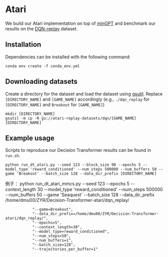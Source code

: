 
# Atari

We build our Atari implementation on top of [minGPT](https://github.com/karpathy/minGPT) and benchmark our results on the [DQN-replay](https://github.com/google-research/batch_rl) dataset. 

## Installation

Dependencies can be installed with the following command:

```
conda env create -f conda_env.yml
```

## Downloading datasets

Create a directory for the dataset and load the dataset using [gsutil](https://cloud.google.com/storage/docs/gsutil_install#install). Replace `[DIRECTORY_NAME]` and `[GAME_NAME]` accordingly (e.g., `./dqn_replay` for `[DIRECTORY_NAME]` and `Breakout` for `[GAME_NAME]`)
```
mkdir [DIRECTORY_NAME]
gsutil -m cp -R gs://atari-replay-datasets/dqn/[GAME_NAME] [DIRECTORY_NAME]
```

## Example usage

Scripts to reproduce our Decision Transformer results can be found in `run.sh`.

```
python run_dt_atari.py --seed 123 --block_size 90 --epochs 5 --model_type 'reward_conditioned' --num_steps 500000 --num_buffers 50 --game 'Breakout' --batch_size 128 --data_dir_prefix [DIRECTORY_NAME]
```
例子：
python run_dt_atari_mmcs.py --seed 123 --epochs 5 --context_length 30 --model_type 'reward_conditioned' --num_steps 500000 --num_buffers 50 --game 'Seaquest' --batch_size 128 --data_dir_prefix /home/dmu00/ZYR/Decision-Transformer-atari/dqn_replay/


                "--game=Breakout",
                "--data_dir_prefix=/home/dmu00/ZYR/Decision-Transformer-atari/dqn_replay/",
                "--epochs=5",
                "--context_length=30",
                "--model_type=reward_conditioned",
                "--num_steps=50", 
                "--num_buffers=1",
                "--batch_size=128",
                "--trajectories_per_buffer=1"